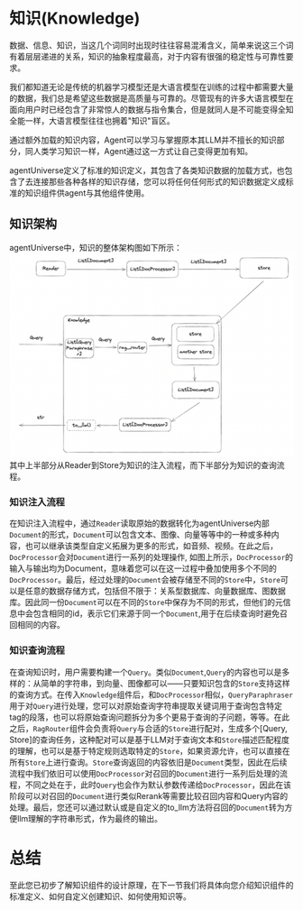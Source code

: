 # 知识(Knowledge)
数据、信息、知识，当这几个词同时出现时往往容易混淆含义，简单来说这三个词有着层层递进的关系，知识的抽象程度最高，对于内容有很强的稳定性与可靠性要求。

我们都知道无论是传统的机器学习模型还是大语言模型在训练的过程中都需要大量的数据，我们总是希望这些数据是高质量与可靠的。尽管现有的许多大语言模型在面向用户时已经包含了非常惊人的数据与指令集合，但是就同人是不可能变得全知全能一样，大语言模型往往也拥着"知识"盲区。

通过额外加载的知识内容，Agent可以学习与掌握原本其LLM并不擅长的知识部分，同人类学习知识一样，Agent通过这一方式让自己变得更加有知。

agentUniverse定义了标准的知识定义，其包含了各类知识数据的加载方式，也包含了去连接那些各种各样的知识存储，您可以将任何任何形式的知识数据定义成标准的知识组件供agent与其他组件使用。

## 知识架构
agentUniverse中，知识的整体架构图如下所示：
![agentUniverse知识架构](../_picture/knowledge_structure.png)
其中上半部分从Reader到Store为知识的注入流程，而下半部分为知识的查询流程。

### 知识注入流程

在知识注入流程中，通过`Reader`读取原始的数据转化为agentUniverse内部`Document`的形式，`Document`可以包含文本、图像、向量等等中的一种或多种内容，也可以继承该类型自定义拓展为更多的形式，如音频、视频。在此之后，`DocProcessor`会对`Document`进行一系列的处理操作, 如图上所示，`DocProcessor`的输入与输出均为Document，意味着您可以在这一过程中叠加使用多个不同的`DocProcessor`。最后，经过处理的`Document`会被存储至不同的`Store`中，`Store`可以是任意的数据存储方式，包括但不限于：关系型数据库、向量数据库、图数据库。因此同一份`Document`可以在不同的`Store`中保存为不同的形式，但他们的元信息中会包含相同的id，表示它们来源于同一个`Document`,用于在后续查询时避免召回相同的内容。

### 知识查询流程
在查询知识时，用户需要构建一个`Query`。类似`Document`,`Query`的内容也可以是多样的：从简单的字符串，到向量、图像都可以——只要知识包含的`Store`支持这样的查询方式。在传入`Knowledge`组件后，和`DocProcessor`相似，`QueryParaphraser`用于对`Query`进行处理，您可以对原始查询字符串提取关键词用于查询包含特定tag的段落，也可以将原始查询问题拆分为多个更易于查询的子问题，等等。在此之后，`RagRouter`组件会负责将`Query`与合适的`Store`进行配对，生成多个[Query, Store]的查询任务，这种配对可以是基于LLM对于查询文本和`Store`描述匹配程度的理解，也可以是基于特定规则选取特定的`Store`，如果资源允许，也可以直接在所有`Store`上进行查询。`Store`查询返回的内容依旧是`Document`类型，因此在后续流程中我们依旧可以使用`DocProcessor`对召回的`Document`进行一系列后处理的流程，不同之处在于，此时`Query`也会作为默认参数传递给`DocProcessor`，因此在该阶段可以对召回的`Document`进行类似Rerank等需要比较召回内容和Query内容的处理。最后，您还可以通过默认或是自定义的to_llm方法将召回的`Document`转为方便llm理解的字符串形式，作为最终的输出。

# 总结
至此您已初步了解知识组件的设计原理，在下一节我们将具体向您介绍知识组件的标准定义、如何自定义创建知识、如何使用知识等。
